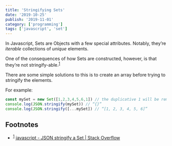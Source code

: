```yaml
---
title: 'Stringifying Sets'
date: '2019-10-25'
publish: '2019-11-01'
category: ['programming']
tags: ['javascript', 'set']
---
```


In Javascript, Sets are Objects with a few special attributes. Notably, they’re _iterable_ collections of _unique_ elements.

One of the consequences of how Sets are constructed, however, is that they’re not stringify-able.<sup>[1](#footnotes)</sup><a id="fn1"></a>

There are some simple solutions to this is to create an array before trying to stringify the elements.

For example:

```javascript
const mySet = new Set([1,2,3,4,5,6,1]) // the duplicative 1 will be removed
console.log(JSON.stringify(mySet)) // “{}”
console.log(JSON.stringify([...mySet]) // “[1, 2, 3, 4, 5, 6]”
```

## Footnotes

-   <sup>[1](#fn1)</sup> [javascript - JSON stringify a Set | Stack Overflow](https://stackoverflow.com/questions/31190885/json-stringify-a-set)
